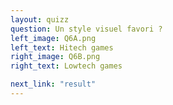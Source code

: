 ```yaml
---
layout: quizz
question: Un style visuel favori ?
left_image: Q6A.png
left_text: Hitech games
right_image: Q6B.png
right_text: Lowtech games

next_link: "result"
---
```

